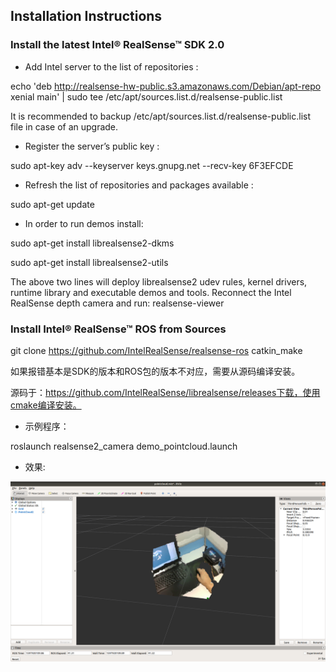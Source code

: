 ## Installation Instructions

### Install the latest Intel® RealSense™ SDK 2.0

* Add Intel server to the list of repositories :

echo 'deb http://realsense-hw-public.s3.amazonaws.com/Debian/apt-repo xenial main' | sudo tee /etc/apt/sources.list.d/realsense-public.list

It is recommended to backup /etc/apt/sources.list.d/realsense-public.list file in case of an upgrade.
* Register the server’s public key :

sudo apt-key adv --keyserver keys.gnupg.net --recv-key 6F3EFCDE
* Refresh the list of repositories and packages available :

sudo apt-get update

* In order to run demos install:

sudo apt-get install librealsense2-dkms

sudo apt-get install librealsense2-utils

The above two lines will deploy librealsense2 udev rules, kernel drivers, runtime library and executable demos and tools. Reconnect the Intel RealSense depth camera and run: realsense-viewer

### Install Intel® RealSense™ ROS from Sources
git clone https://github.com/IntelRealSense/realsense-ros
catkin_make

如果报错基本是SDK的版本和ROS包的版本不对应，需要从源码编译安装。

源码于：https://github.com/IntelRealSense/librealsense/releases下载，使用cmake编译安装。

* 示例程序：

roslaunch realsense2_camera demo_pointcloud.launch 

* 效果:

![](./img/Screenshot-20200820184153-1837x1053.png)
